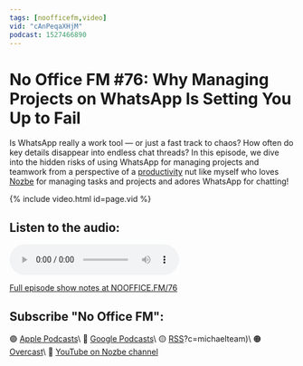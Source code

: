 ```yaml
---
tags: [noofficefm,video]
vid: "cAnPeqaXHjM"
podcast: 1527466890
---
```


# No Office FM #76: Why Managing Projects on WhatsApp Is Setting You Up to Fail

Is WhatsApp really a work tool — or just a fast track to chaos? How often do key details disappear into endless chat threads? In this episode, we dive into the hidden risks of using WhatsApp for managing projects and teamwork from a perspective of a [productivity](/productivity) nut like myself who loves [Nozbe][n] for managing tasks and projects and adores WhatsApp for chatting!

{% include video.html id=page.vid %}

<!--More-->

## Listen to the audio:

<audio controls>
<source src="https://media.transistor.fm/f904a1ce/b259134b.mp3" type="audio/mpeg">
</audio>



[Full episode show notes at NOOFFICE.FM/76](https://nooffice.fm/76)

## Subscribe "No Office FM":

🟣 [Apple Podcasts](https://podcasts.apple.com/podcast/no-office/id1527466890)\\
🔵 [Google Podcasts](https://podcasts.google.com/feed/aHR0cHM6Ly9mZWVkcy50cmFuc2lzdG9yLmZtL25vb2ZmaWNl)\\
🟡 [RSS](https://nozbe.com/nooffice.rss)?c=michaelteam)\\
🟠 [Overcast](https://overcast.fm/itunes1527466890/no-office)\\
🔴 [YouTube on Nozbe channel](https://youtube.com/NozbeCom)

<!--podcast: 1527466890-->

[n]: https://michael.gratis/nozbe
[np]: https://michael.gratis/nozbepersonal